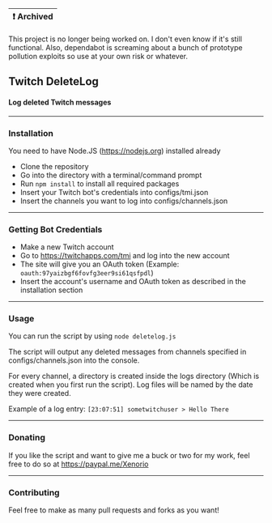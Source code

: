 | :exclamation:  Archived   |
|-----------------------------------------|

This project is no longer being worked on. I don't even know if it's still functional. Also, dependabot is screaming about a bunch of prototype pollution exploits so use at your own risk or whatever.


## Twitch DeleteLog
#### Log deleted Twitch messages
***
### Installation
You need to have Node.JS (https://nodejs.org) installed already

- Clone the repository
- Go into the directory with a terminal/command prompt
- Run ``npm install`` to install all required packages
- Insert your Twitch bot's credentials into configs/tmi.json
- Insert the channels you want to log into configs/channels.json

***
### Getting Bot Credentials
- Make a new Twitch account
- Go to https://twitchapps.com/tmi and log into the new account
- The site will give you an OAuth token (Example: ``oauth:97yaizbgf6fovfg3eer9si61qsfpdl``)
- Insert the account's username and OAuth token as described in the installation section

***
### Usage
You can run the script by using ``node deletelog.js``

The script will output any deleted messages from channels specified in configs/channels.json into the console.

For every channel, a directory is created inside the logs directory (Which is created when you first run the script). Log files will be named by the date they were created. 

Example of a log entry: ``[23:07:51] sometwitchuser > Hello There``

***
### Donating
If you like the script and want to give me a buck or two for my work, feel free to do so at https://paypal.me/Xenorio
***
### Contributing
Feel free to make as many pull requests and forks as you want!
